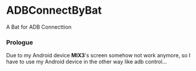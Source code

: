 # ADBConnectByBat
A Bat for ADB Connecttion

### Prologue
Due to my Android device **MIX3**'s screen somehow not work anymore, so I have to use my Android device in the other way like adb control...
